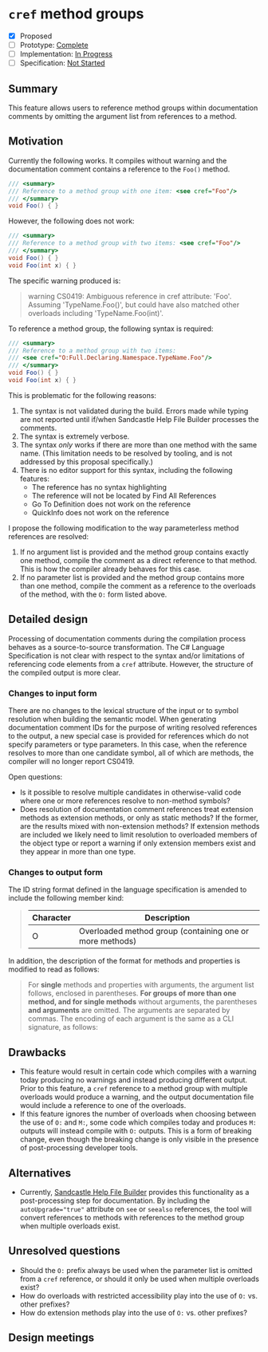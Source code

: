 ﻿# `cref` method groups

* [x] Proposed
* [ ] Prototype: [Complete](https://github.com/sharwell/roslyn/features/overload-cref)
* [ ] Implementation: [In Progress](https://github.com/dotnet/roslyn/BRANCH_NAME)
* [ ] Specification: [Not Started](pr/1)

## Summary
[summary]: #summary

<!-- One paragraph explanation of the feature. -->

This feature allows users to reference method groups within documentation comments by omitting the argument list from references to a method.

## Motivation
[motivation]: #motivation

<!-- Why are we doing this? What use cases does it support? What is the expected outcome? -->

Currently the following works. It compiles without warning and the documentation comment contains a reference to the `Foo()` method.

``` csharp
/// <summary>
/// Reference to a method group with one item: <see cref="Foo"/>
/// </summary>
void Foo() { }
```

However, the following does not work:

``` csharp
/// <summary>
/// Reference to a method group with two items: <see cref="Foo"/>
/// </summary>
void Foo() { }
void Foo(int x) { }
```

The specific warning produced is:

> warning CS0419: Ambiguous reference in cref attribute: 'Foo'. Assuming 'TypeName.Foo()', but could have also matched other overloads including 'TypeName.Foo(int)'.

To reference a method group, the following syntax is required:

``` csharp
/// <summary>
/// Reference to a method group with two items:
/// <see cref="O:Full.Declaring.Namespace.TypeName.Foo"/>
/// </summary>
void Foo() { }
void Foo(int x) { }
```

This is problematic for the following reasons:
1. The syntax is not validated during the build. Errors made while typing are not reported until if/when Sandcastle Help File Builder processes the comments.
2. The syntax is extremely verbose.
3. The syntax *only* works if there are more than one method with the same name. (This limitation needs to be resolved by tooling, and is not addressed by this proposal specifically.)
4. There is no editor support for this syntax, including the following features:
    * The reference has no syntax highlighting
    * The reference will not be located by Find All References
    * Go To Definition does not work on the reference
    * QuickInfo does not work on the reference

I propose the following modification to the way parameterless method references are resolved:
1. If no argument list is provided and the method group contains exactly one method, compile the comment as a direct reference to that method. This is how the compiler already behaves for this case.
2. If no parameter list is provided and the method group contains more than one method, compile the comment as a reference to the overloads of the method, with the `O:` form listed above.

## Detailed design
[design]: #detailed-design

<!-- This is the bulk of the proposal. Explain the design in enough detail for somebody familiar with the language to understand, and for somebody familiar with the compiler to implement,  and include examples of how the feature is used. This section can start out light before the prototyping phase but should get into specifics and corner-cases as the feature is iteratively designed and implemented. -->

Processing of documentation comments during the compilation process behaves as a source-to-source transformation. The C# Language Specification is not clear with respect to the syntax and/or limitations of referencing code elements from a `cref` attribute. However, the structure of the compiled output is more clear.

### Changes to input form

There are no changes to the lexical structure of the input or to symbol resolution when building the semantic model. When generating documentation comment IDs for the purpose of writing resolved references to the output, a new special case is provided for references which do not specify parameters or type parameters. In this case, when the reference resolves to more than one candidate symbol, all of which are methods, the compiler will no longer report CS0419.

Open questions:

* Is it possible to resolve multiple candidates in otherwise-valid code where one or more references resolve to non-method symbols?
* Does resolution of documentation comment references treat extension methods as extension methods, or only as static methods? If the former, are the results mixed with non-extension methods? If extension methods are included we likely need to limit resolution to overloaded members of the object type or report a warning if only extension members exist and they appear in more than one type.

### Changes to output form

The ID string format defined in the language specification is amended to include the following member kind:

> | Character | Description |
> | --- | --- |
> | O | Overloaded method group (containing one or more methods) |

In addition, the description of the format for methods and properties is modified to read as follows:

> For **single** methods and properties with arguments, the argument list follows, enclosed in parentheses. **For groups of more than one method, and for single methods** without arguments, the parentheses **and arguments** are omitted. The arguments are separated by commas. The encoding of each argument is the same as a CLI signature, as follows:

## Drawbacks
[drawbacks]: #drawbacks

<!-- Why should we *not* do this? -->

* This feature would result in certain code which compiles with a warning today producing no warnings and instead producing different output. Prior to this feature, a `cref` reference to a method group with multiple overloads would produce a warning, and the output documentation file would include a reference to one of the overloads.
* If this feature ignores the number of overloads when choosing between the use of `O:` and `M:`, some code which compiles today and produces `M:` outputs will instead compile with `O:` outputs. This is a form of breaking change, even though the breaking change is only visible in the presence of post-processing developer tools.

## Alternatives
[alternatives]: #alternatives

<!-- What other designs have been considered? What is the impact of not doing this? -->

* Currently, [Sandcastle Help File Builder](https://github.com/EWSoftware/SHFB/) provides this functionality as a post-processing step for documentation. By including the `autoUpgrade="true"` attribute on `see` or `seealso` references, the tool will convert references to methods with references to the method group when multiple overloads exist.

## Unresolved questions
[unresolved]: #unresolved-questions

<!-- What parts of the design are still undecided? -->

* Should the `O:` prefix always be used when the parameter list is omitted from a `cref` reference, or should it only be used when multiple overloads exist?
* How do overloads with restricted accessibility play into the use of `O:` vs. other prefixes?
* How do extension methods play into the use of `O:` vs. other prefixes?

## Design meetings

<!-- Link to design notes that affect this proposal, and describe in one sentence for each what changes they led to. -->

